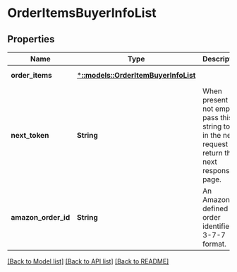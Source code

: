 # OrderItemsBuyerInfoList

## Properties
Name | Type | Description | Notes
------------ | ------------- | ------------- | -------------
**order_items** | [***::models::OrderItemBuyerInfoList**](OrderItemBuyerInfoList.md) |  | [default to null]
**next_token** | **String** | When present and not empty, pass this string token in the next request to return the next response page. | [optional] [default to null]
**amazon_order_id** | **String** | An Amazon-defined order identifier, in 3-7-7 format. | [default to null]

[[Back to Model list]](../README.md#documentation-for-models) [[Back to API list]](../README.md#documentation-for-api-endpoints) [[Back to README]](../README.md)


